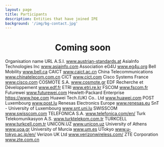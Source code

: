 ```yaml
---
layout: page
title: Participants
description: Entities that have joined IPE
background: '/img/bg-contact.jpg'
---
```


<center>

<h1><b>Coming soon</b></h1>

</center>

Organisation name	URL
A.S.I.                      www.austrian-standards.at
AsiaInfo Technologies Inc   www.asiainfo.com
Association eG4U            www.eg4u.org
Bell Mobility               www.bell.ca
CAICT	www.caict.ac.cn
China Telecommunications	www.chinatelecom.com.cn
CICT	www.cict.com
Cisco Systems France	www.cisco.com
COSMOTE S.A.	www.cosmote.gr
EDF Recherche et Développement	www.edf.fr
ETRI	www.etri.re.kr
FSCOM	www.fscom.fr
Futurewei	www.futurewei.com
Hewlett-Packard Enterprise	https://www.hpe.com
Huawei Tech.(UK) Co.. Ltd	www.huawei.com
POST Luxembourg	www.post.lu
Renesas Electronics Europe	www.renesas.eu
SnT - University of Luxembourg	www.snt.uni.lu
SWISSCOM	www.swisscom.com
TELEFONICA S.A.	www.telefonica.com/en/
Turk Telekomunikasyon A.S.	www.turktelekom.com.tr
TURKCELL	www.turkcell.com.tr
UNICON.UZ	www.unicon.uz
University of Athens	www.uoa.gr
University of Murcia	www.um.es
UTokyo	www.u-tokyo.ac.jp/en/
Verizon UK Ltd	www.verizonwireless.com/
ZTE Corporation	www.zte.com.cn
